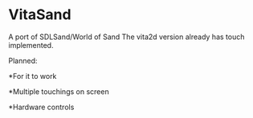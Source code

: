 # VitaSand
A port of SDLSand/World of Sand
The vita2d version already has touch implemented.

Planned:

*For it to work

*Multiple touchings on screen

*Hardware controls
